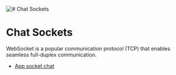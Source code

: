 ![# Chat Sockets](https://i.imgur.com/TkQyGmm.png)
# Chat Sockets
WebSocket is a popular communication protocol (TCP) that enables seamless full-duplex communication.
* [App socket chat](https://chat-socket-server-js.herokuapp.com/)